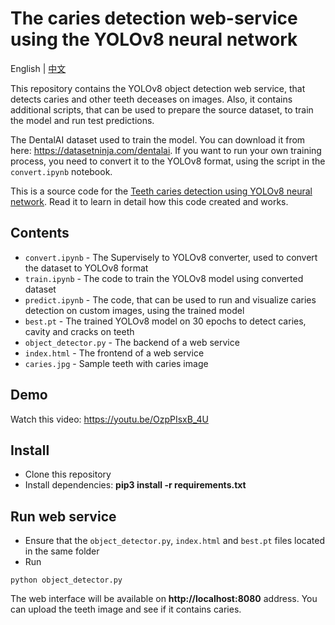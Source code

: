 # The caries detection web-service using the YOLOv8 neural network

English | [中文](README_zh.md)

This repository contains the YOLOv8 object detection web service, that detects caries and other teeth deceases on images. Also, it contains additional scripts, that can be used to prepare the source dataset, to train the model and run test predictions.

The DentalAI dataset used to train the model. You can download it from here: https://datasetninja.com/dentalai. If you want to run your own training process, you need to convert it to the YOLOv8 format, using the script in the `convert.ipynb` notebook.

This is a source code for the [Teeth caries detection using YOLOv8 neural network](https://dev.to/andreygermanov/teeth-caries-detection-using-yolov8-neural-network-3fap). Read it to learn in detail how this code created and works.

## Contents

* `convert.ipynb` - The Supervisely to YOLOv8 converter, used to convert the dataset to YOLOv8 format
* `train.ipynb` - The code to train the YOLOv8 model using converted dataset
* `predict.ipynb` - The code, that can be used to run and visualize caries detection on custom images, using the trained model
* `best.pt` - The trained YOLOv8 model on 30 epochs to detect caries, cavity and cracks on teeth
* `object_detector.py` - The backend of a web service
* `index.html` - The frontend of a web service
* `caries.jpg` - Sample teeth with caries image

## Demo

Watch this video: https://youtu.be/OzpPIsxB_4U

## Install

* Clone this repository
* Install dependencies: **pip3 install -r requirements.txt**

## Run web service

* Ensure that the `object_detector.py`, `index.html` and `best.pt` files located in the same folder
* Run

```
python object_detector.py
```

The web interface will be available on **http://localhost:8080** address. You can upload the teeth image and see if it contains caries.
